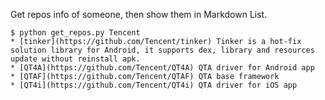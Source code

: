Get repos info of someone, then show them in Markdown List.

```
$ python get_repos.py Tencent
* [tinker](https://github.com/Tencent/tinker) Tinker is a hot-fix solution library for Android, it supports dex, library and resources update without reinstall apk.
* [QT4A](https://github.com/Tencent/QT4A) QTA driver for Android app
* [QTAF](https://github.com/Tencent/QTAF) QTA base framework
* [QT4i](https://github.com/Tencent/QT4i) QTA driver for iOS app
```

